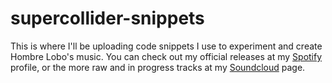 # supercollider-snippets

This is where I'll be uploading code snippets I use to experiment and create Hombre Lobo's music.
You can check out my official releases at my [Spotify](https://open.spotify.com/artist/1Es3LK0j3VwK8mmGWyIXh3?si=uQxtcwiETFOcwnGKcYwTOg) profile, or the more raw and in progress tracks at my [Soundcloud](https://soundcloud.com/h0mbrel0bo) page.
